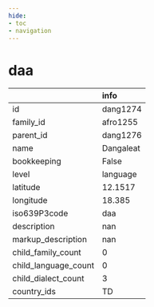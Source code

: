 ```yaml
---
hide:
- toc
- navigation
---
```

# daa
|                      | info      |
|:---------------------|:----------|
| id                   | dang1274  |
| family_id            | afro1255  |
| parent_id            | dang1276  |
| name                 | Dangaleat |
| bookkeeping          | False     |
| level                | language  |
| latitude             | 12.1517   |
| longitude            | 18.385    |
| iso639P3code         | daa       |
| description          | nan       |
| markup_description   | nan       |
| child_family_count   | 0         |
| child_language_count | 0         |
| child_dialect_count  | 3         |
| country_ids          | TD        |